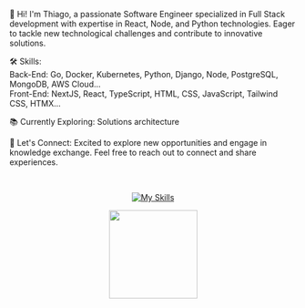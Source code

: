 🤝 Hi! I'm Thiago, a passionate Software Engineer specialized in Full Stack development with expertise in React, Node, and Python technologies. Eager to tackle new technological challenges and contribute to innovative solutions.

🛠️ Skills:<br/>
Back-End: Go, Docker, Kubernetes, Python, Django, Node, PostgreSQL, MongoDB, AWS Cloud...<br/>
Front-End: NextJS, React, TypeScript, HTML, CSS, JavaScript, Tailwind CSS, HTMX... 

📚 Currently Exploring:
Solutions architecture

🤝 Let's Connect:
Excited to explore new opportunities and engage in knowledge exchange. Feel free to reach out to connect and share experiences.
  
<div align="center" style="display: inline_block"><br>

[![My Skills](https://skillicons.dev/icons?i=go,docker,kubernetes,ts,react,tailwind,py,django,postgresql,mongodb,git)](https://skillicons.dev)
<div align="center">
  <a href="https://github.com/tjthiagocosta">
  <img height="155em" src="https://github-readme-stats.vercel.app/api/top-langs/?username=tjthiagocosta&layout=compact&langs_count=8&theme=dark&count_private=true"/>
</div>

